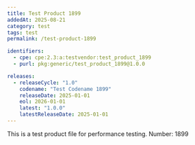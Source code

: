 ```yaml
---
title: Test Product 1899
addedAt: 2025-08-21
category: test
tags: test
permalink: /test-product-1899

identifiers:
  - cpe: cpe:2.3:a:testvendor:test_product_1899
  - purl: pkg:generic/test_product_1899@1.0.0

releases:
  - releaseCycle: "1.0"
    codename: "Test Codename 1899"
    releaseDate: 2025-01-01
    eol: 2026-01-01
    latest: "1.0.0"
    latestReleaseDate: 2025-01-01
---
```


This is a test product file for performance testing. Number: 1899
